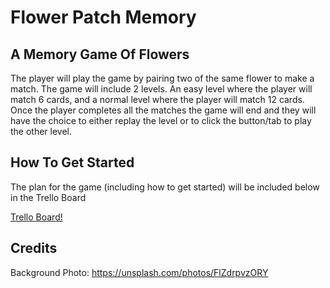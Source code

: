 # Flower Patch Memory

## A Memory Game Of Flowers

The player will play the game by pairing two of the same flower to make a match. The game will include 2 levels. An easy level where the player will match 6 cards, and a normal level where the player will match 12 cards. Once the player completes all the matches the game will end and they will have the choice to either replay the level or to click the button/tab to play the other level.

## How To Get Started

The plan for the game (including how to get started) will be included below in the Trello Board

[Trello Board!](https://trello.com/invite/b/rfZPE9jB/341e1f953a6daddfb77247f786a8ca36/flowerpatchmemory)

## Credits

Background Photo: https://unsplash.com/photos/FlZdrpvzORY
